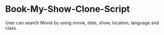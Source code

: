 # Book-My-Show-Clone-Script
User can search Movie by using movie, date, show, location, language and class.
